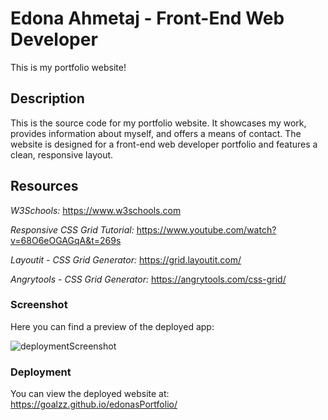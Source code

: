 # Edona Ahmetaj - Front-End Web Developer
This is my portfolio website!

## Description

This is the source code for my portfolio website. It showcases my work, provides information about myself, and offers a means of contact. The website is designed for a front-end web developer portfolio and features a clean, responsive layout.


## Resources 

*W3Schools:* https://www.w3schools.com

*Responsive CSS Grid Tutorial:* https://www.youtube.com/watch?v=68O6eOGAGqA&t=269s

*Layoutit - CSS Grid Generator:* https://grid.layoutit.com/

*Angrytools - CSS Grid Generator:* https://angrytools.com/css-grid/  


### Screenshot
Here you can find a preview of the deployed app:

![deploymentScreenshot](https://github.com/goalzz/edonasPortfolio/assets/124784722/6b2de3bd-6063-4924-9fd2-4ed8c228fb36)


### Deployment

You can view the deployed website at: https://goalzz.github.io/edonasPortfolio/
